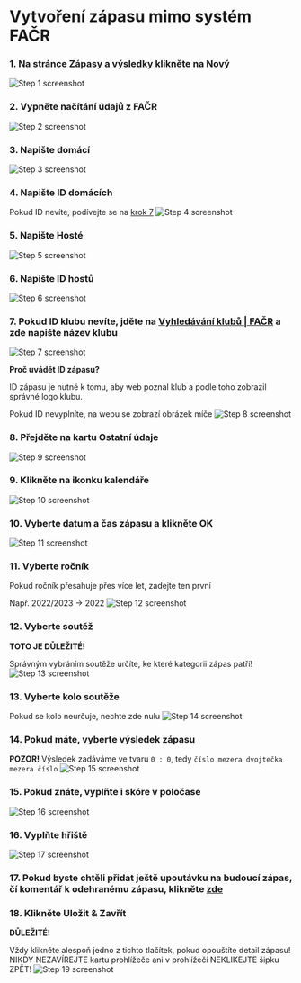 # Vytvoření zápasu mimo systém FAČR

### 1. Na stránce [Zápasy a výsledky](https://loko-fotbal.cz/administrator/index.php?option=com_blcomcontent&view=matches) klikněte na Nový
![Step 1 screenshot](https://images.tango.us/workflows/2aaf7b32-7489-42c3-94c8-9f48da88093a/steps/a03fa14a-a632-4d6e-a03a-14bd7bcbf35f/d8a9817d-030a-492e-8e54-b3f53c4673ae.png?crop=focalpoint&fit=crop&fp-x=0.2819&fp-y=0.1603&fp-z=2.6070&w=1200)


### 2. Vypněte načítání údajů z FAČR
![Step 2 screenshot](https://images.tango.us/workflows/2aaf7b32-7489-42c3-94c8-9f48da88093a/steps/89668193-533e-488c-922f-bf89c3ec9326/55f1a643-9fce-4c52-a5db-c2c9aacbc759.png?crop=focalpoint&fit=crop&fp-x=0.2500&fp-y=0.3021&fp-z=2.8313&w=1200)


### 3. Napište domácí
![Step 3 screenshot](https://images.tango.us/workflows/2aaf7b32-7489-42c3-94c8-9f48da88093a/steps/ed56d1f1-c0e4-44b4-9490-20aeb3d30e2a/3ed38591-e534-468a-b373-87d18f690ed0.png?crop=focalpoint&fit=crop&fp-x=0.5851&fp-y=0.4041&fp-z=1.2877&w=1200)


### 4. Napište ID domácích
Pokud ID nevíte, podívejte se na [krok 7](https://rblaha15.github.io/loko-navody/novy-zapas#7-pokud-id-klubu-nev%C3%ADte-jd%C4%9Bte-na-vyhled%C3%A1v%C3%A1n%C3%AD-klub%C5%AF--fa%C4%8Dr-a-zde-napi%C5%A1te-n%C3%A1zev-klubu)
![Step 4 screenshot](https://images.tango.us/workflows/2aaf7b32-7489-42c3-94c8-9f48da88093a/steps/e1e06c17-1daa-407a-adc8-ee6142f0d3eb/1a2abe6c-5090-448e-a4f7-b174fd2c8833.png?crop=focalpoint&fit=crop&fp-x=0.5851&fp-y=0.4887&fp-z=1.2877&w=1200)


### 5. Napište Hosté
![Step 5 screenshot](https://images.tango.us/workflows/2aaf7b32-7489-42c3-94c8-9f48da88093a/steps/43a6c8b3-f2c5-44aa-8cfa-cafaccd7af80/ae65b36d-d568-44f3-99b9-8319014e40c0.png?crop=focalpoint&fit=crop&fp-x=0.5851&fp-y=0.5732&fp-z=1.2877&w=1200)


### 6. Napište ID hostů
![Step 6 screenshot](https://images.tango.us/workflows/2aaf7b32-7489-42c3-94c8-9f48da88093a/steps/939d8722-d073-411f-9394-dfcaeb7d16e2/1c3b9375-4aa1-41be-a2d1-87eed197bb42.png?crop=focalpoint&fit=crop&fp-x=0.5851&fp-y=0.6577&fp-z=1.2877&w=1200)


### 7. Pokud ID klubu nevíte, jděte na [Vyhledávání klubů | FAČR](https://facr.fotbal.cz/club/hledej) a zde napište název klubu
![Step 7 screenshot](https://images.tango.us/workflows/2aaf7b32-7489-42c3-94c8-9f48da88093a/steps/75dcf2f7-76b7-4057-be22-8d6643f36d1d/f1b68dc2-c8f1-48c2-aba9-006426a95431.png?crop=focalpoint&fit=crop&fp-x=0.5000&fp-y=0.5000&w=1200)

**Proč uvádět ID zápasu?**

ID zápasu je nutné k tomu, aby web poznal klub a podle toho zobrazil správné logo klubu.

Pokud ID nevyplníte, na webu se zobrazí obrázek míče
![Step 8 screenshot](https://images.tango.us/workflows/2aaf7b32-7489-42c3-94c8-9f48da88093a/steps/2010f696-a933-4c2d-8016-5a1447366e08/15e33767-39d1-4b91-9523-3315ad6ac06b.png?crop=focalpoint&fit=crop&fp-x=0.5687&fp-y=0.4751&fp-z=1.1595&w=1200)


### 8. Přejděte na kartu Ostatní údaje
![Step 9 screenshot](https://images.tango.us/workflows/2aaf7b32-7489-42c3-94c8-9f48da88093a/steps/355ac5ef-24dc-477d-9ff6-ab9afc2120e1/2e24c74c-bb7b-4258-a7ce-b8d8cd005382.png?crop=focalpoint&fit=crop&fp-x=0.1763&fp-y=0.2335&fp-z=2.4887&w=1200)


### 9. Klikněte na ikonku kalendáře
![Step 10 screenshot](https://images.tango.us/workflows/2aaf7b32-7489-42c3-94c8-9f48da88093a/steps/52be5040-81a2-43bc-9282-194a9f82b253/a02689b7-614b-4a15-a24d-96ffb352b0c9.png?crop=focalpoint&fit=crop&fp-x=0.5000&fp-y=0.5000&w=1200)


### 10. Vyberte datum a čas zápasu a klikněte OK
![Step 11 screenshot](https://images.tango.us/workflows/2aaf7b32-7489-42c3-94c8-9f48da88093a/steps/c644701c-af35-4abb-b4f3-d4a7208dc1f5/772a74dc-1eea-4d04-9fb4-6db2bf4d5f7f.png?crop=focalpoint&fit=crop&fp-x=0.4733&fp-y=0.5463&fp-z=1.8252&w=1200)


### 11. Vyberte ročník
Pokud ročník přesahuje přes více let, zadejte ten první

Např. 2022/2023 -> 2022
![Step 12 screenshot](https://images.tango.us/workflows/2aaf7b32-7489-42c3-94c8-9f48da88093a/steps/eef31ae7-5237-4c48-ba48-85dd0ee3e1c3/5d6fd40d-d178-468b-98c2-715c5a9ed359.png?crop=focalpoint&fit=crop&fp-x=0.5851&fp-y=0.3938&fp-z=1.2877&w=1200)


### 12. Vyberte soutěž
**TOTO JE DŮLEŽITÉ!**

Správným vybráním soutěže určíte, ke které kategorii zápas patří!
![Step 13 screenshot](https://images.tango.us/workflows/2aaf7b32-7489-42c3-94c8-9f48da88093a/steps/228b5d7a-e893-41b6-9568-86ace0c814c3/e230af29-0ec0-48c7-8232-6fa2232f066d.png?crop=focalpoint&fit=crop&fp-x=0.5851&fp-y=0.4784&fp-z=1.2877&w=1200)


### 13. Vyberte kolo soutěže
Pokud se kolo neurčuje, nechte zde nulu
![Step 14 screenshot](https://images.tango.us/workflows/2aaf7b32-7489-42c3-94c8-9f48da88093a/steps/7c1b53e2-dae3-4fef-8d57-435a6524695f/defaf412-6375-4f54-8e74-bddc4189986e.png?crop=focalpoint&fit=crop&fp-x=0.5851&fp-y=0.5629&fp-z=1.2877&w=1200)


### 14. Pokud máte, vyberte výsledek zápasu
**POZOR!** Výsledek zadáváme ve tvaru `0 : 0`, tedy `číslo mezera dvojtečka mezera číslo`
![Step 15 screenshot](https://images.tango.us/workflows/2aaf7b32-7489-42c3-94c8-9f48da88093a/steps/3aa6e946-f356-40a4-b1ed-134adbdeb5f0/0563c409-aea8-4a05-8767-70b0e541c7c9.png?crop=focalpoint&fit=crop&fp-x=0.5851&fp-y=0.6856&fp-z=1.2877&w=1200)


### 15. Pokud znáte, vyplňte i skóre v poločase
![Step 16 screenshot](https://images.tango.us/workflows/2aaf7b32-7489-42c3-94c8-9f48da88093a/steps/74798318-4281-48f6-a17c-f9b600eecee3/5e8205bc-9805-4a02-8a89-1eb8a9c5f6a0.png?crop=focalpoint&fit=crop&fp-x=0.5851&fp-y=0.7701&fp-z=1.2877&w=1200)


### 16. Vyplňte hřiště
![Step 17 screenshot](https://images.tango.us/workflows/2aaf7b32-7489-42c3-94c8-9f48da88093a/steps/1f9a208a-f2c5-4e5f-bc3c-2a28f6bc9423/df459b7e-b00a-4652-9f6b-24705a1b38a9.png?crop=focalpoint&fit=crop&fp-x=0.5851&fp-y=0.8546&fp-z=1.2877&w=1200)


### 17. Pokud byste chtěli přidat ještě upoutávku na budoucí zápas, čí komentář k odehranému zápasu, klikněte [zde](https://rblaha15.github.io/loko-navody/novinky)


### 18. Klikněte Uložit & Zavřít
**DŮLEŽITÉ!**

Vždy klikněte alespoň jedno z tichto tlačítek, pokud opouštíte detail zápasu! NIKDY NEZAVÍREJTE kartu prohlížeče ani v prohlížeči NEKLIKEJTE šipku ZPĚT!
![Step 19 screenshot](https://images.tango.us/workflows/2aaf7b32-7489-42c3-94c8-9f48da88093a/steps/a9b82043-5983-44b5-9d80-f38fad765819/21280a04-e795-4f75-8d98-1b30b282d4ad.png?crop=focalpoint&fit=crop&fp-x=0.1805&fp-y=0.1139&fp-z=2.3177&w=1200)

